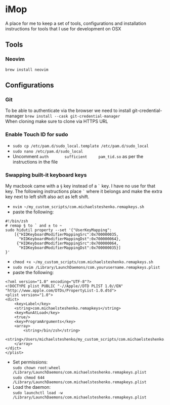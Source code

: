# iMop
A place for me to keep a set of tools, configurations and installation instructions for tools that I use for development on OSX

## Tools

### Neovim
`brew install neovim`  

## Configurations

### Git
To be able to authenticate via the browser we need to install git-credential-manager 
`brew install --cask git-credential-manager`  
When cloning make sure to clone via HTTPS URL


### Enable Touch ID for sudo
- `sudo cp /etc/pam.d/sudo_local.template /etc/pam.d/sudo_local`  
- `sudo nano /etc/pam.d/sudo_local`  
- Uncomment `auth       sufficient     pam_tid.so` as per the instructions in the file

### Swapping built-it keyboard keys
My macbook came with a `§` key instead of a `` ` `` key. I have no use for that key. The following instructions place `` ` `` where it belongs and make the extra key next to left shift also act as left shift.

- `nvim ~/my_custom_scripts/com.michaelsteshenko.remapkeys.sh`  
- paste the following:  
```
#!/bin/zsh
# remap § to ` and ± to ~
sudo hidutil property --set '{"UserKeyMapping":
    [{"HIDKeyboardModifierMappingSrc":0x700000035,
      "HIDKeyboardModifierMappingDst":0x700000064},
     {"HIDKeyboardModifierMappingSrc":0x700000064,
      "HIDKeyboardModifierMappingDst":0x700000035}]
}'
```
- `chmod +x ~/my_custom_scripts/com.michaelsteshenko.remapkeys.sh`
- `sudo nvim /Library/LaunchDaemons/com.yourusername.remapkeys.plist`
- paste the following:  
```
<?xml version="1.0" encoding="UTF-8"?>
<!DOCTYPE plist PUBLIC "-//Apple//DTD PLIST 1.0//EN" "http://www.apple.com/DTDs/PropertyList-1.0.dtd">
<plist version="1.0">
<dict>
    <key>Label</key>
    <string>com.michaelsteshenko.remapkeys</string>
    <key>RunAtLoad</key>
    <true/>
    <key>ProgramArguments</key>
    <array>
        <string>/bin/zsh</string>
	<string>/Users/michaelsteshenko/my_custom_scripts/com.michaelsteshenko.remapkeys.sh</string>  
    </array>
</dict>
</plist>
```
- Set permissions:  
`sudo chown root:wheel /Library/LaunchDaemons/com.michaelsteshenko.remapkeys.plist`  
`sudo chmod 644 /Library/LaunchDaemons/com.michaelsteshenko.remapkeys.plist`  
- Load the daemon:  
`sudo launchctl load -w /Library/LaunchDaemons/com.michaelsteshenko.remapkeys.plist`
